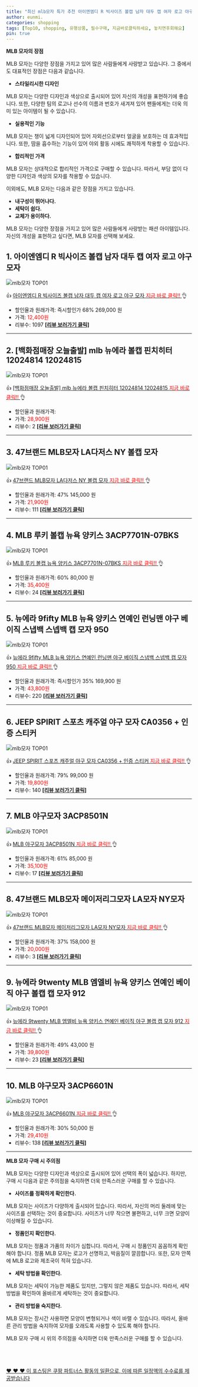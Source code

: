 ```yaml
---
title: "최신 mlb모자 특가 추천 아이엔엠디 R 빅사이즈 볼캡 남자 대두 캡 여자 로고 야구 모자 비교 장점"
author: eunmi.
categories: shopping
tags: [Top10, shopping, 유행상품, 필수구매, 지금바로클릭하세요, 놓치면후회해요]
pin: true
---
```

**MLB 모자의 장점**

MLB 모자는 다양한 장점을 가지고 있어 많은 사람들에게 사랑받고 있습니다. 그 중에서도 대표적인 장점은 다음과 같습니다.

* **스타일리시한 디자인**

MLB 모자는 다양한 디자인과 색상으로 출시되어 있어 자신의 개성을 표현하기에 좋습니다. 또한, 다양한 팀의 로고나 선수의 이름과 번호가 새겨져 있어 팬들에게는 더욱 의미 있는 아이템이 될 수 있습니다.

* **실용적인 기능**

MLB 모자는 챙이 넓게 디자인되어 있어 자외선으로부터 얼굴을 보호하는 데 효과적입니다. 또한, 땀을 흡수하는 기능이 있어 야외 활동 시에도 쾌적하게 착용할 수 있습니다.

* **합리적인 가격**

MLB 모자는 상대적으로 합리적인 가격으로 구매할 수 있습니다. 따라서, 부담 없이 다양한 디자인과 색상의 모자를 착용할 수 있습니다.

이외에도, MLB 모자는 다음과 같은 장점을 가지고 있습니다.

* **내구성이 뛰어나다.**
* **세탁이 쉽다.**
* **교체가 용이하다.**

MLB 모자는 다양한 장점을 가지고 있어 많은 사람들에게 사랑받는 패션 아이템입니다. 자신의 개성을 표현하고 싶다면, MLB 모자를 선택해 보세요.

   

## 1. 아이엔엠디 R 빅사이즈 볼캡 남자 대두 캡 여자 로고 야구 모자

![mlb모자 TOP01](https://thumbnail10.coupangcdn.com/thumbnails/remote/230x230ex/image/vendor_inventory/8e6e/30fa40875d936df3b39bbaf06bd8044ef3353615a1da6bf59500a80e1c07.jpg)


👍 [아이엔엠디 R 빅사이즈 볼캡 남자 대두 캡 여자 로고 야구 모자 <font color=red> 지금 바로 클릭!! </font> ](https://link.coupang.com/re/AFFSDP?lptag=AF3617701&subid=GithubCoopas&pageKey=7548868682&traceid=V0-153&itemId=19861432610&vendorItemId=86962380437) 👌 


- 할인율과 원래가격: 즉시할인가 68%  269,000   원
- 가격: <span style='color:red'>12,400원</span>
- 리뷰수: 1097  [**[리뷰 보러가기 클릭]**](https://link.coupang.com/re/AFFSDP?lptag=AF3617701&subid=GithubCoopas&pageKey=7548868682&traceid=V0-153&itemId=19861432610&vendorItemId=86962380437)

---


   

## 2. [백화점매장 오늘출발] mlb 뉴에라 볼캡 핀치히터 12024814 12024815

![mlb모자 TOP01](https://thumbnail6.coupangcdn.com/thumbnails/remote/230x230ex/image/vendor_inventory/82ad/631440f6dcc38bf344141f849a79a1bea233697e6b830866e9ebe88e9b3f.jpg)


👍 [[백화점매장 오늘출발] mlb 뉴에라 볼캡 핀치히터 12024814 12024815 <font color=red> 지금 바로 클릭!! </font> ](https://link.coupang.com/re/AFFSDP?lptag=AF3617701&subid=GithubCoopas&pageKey=7350130278&traceid=V0-153&itemId=18912228885&vendorItemId=86039592157) 👌 


- 할인율과 원래가격: 
- 가격: <span style='color:red'>28,900원</span>
- 리뷰수: 2  [**[리뷰 보러가기 클릭]**](https://link.coupang.com/re/AFFSDP?lptag=AF3617701&subid=GithubCoopas&pageKey=7350130278&traceid=V0-153&itemId=18912228885&vendorItemId=86039592157)

---


   

## 3. 47브랜드 MLB모자 LA다저스 NY 볼캡 모자

![mlb모자 TOP01](https://thumbnail8.coupangcdn.com/thumbnails/remote/230x230ex/image/vendor_inventory/fddb/20fd2460528cadc7e249f41179270f9ecdc8b41bae8a30c3c741be999169.jpg)


👍 [47브랜드 MLB모자 LA다저스 NY 볼캡 모자 <font color=red> 지금 바로 클릭!! </font> ](https://link.coupang.com/re/AFFSDP?lptag=AF3617701&subid=GithubCoopas&pageKey=7405204807&traceid=V0-153&itemId=19175285127&vendorItemId=86293326282) 👌 


- 할인율과 원래가격: 47%  145,000   원
- 가격: <span style='color:red'>21,900원</span>
- 리뷰수: 111  [**[리뷰 보러가기 클릭]**](https://link.coupang.com/re/AFFSDP?lptag=AF3617701&subid=GithubCoopas&pageKey=7405204807&traceid=V0-153&itemId=19175285127&vendorItemId=86293326282)

---


   

## 4. MLB 루키 볼캡 뉴욕 양키스 3ACP7701N-07BKS

![mlb모자 TOP01](https://thumbnail10.coupangcdn.com/thumbnails/remote/230x230ex/image/vendor_inventory/a8b7/2797184b5bd427f7b637956634d3789167814d756cea368eed5ad162e37c.jpg)


👍 [MLB 루키 볼캡 뉴욕 양키스 3ACP7701N-07BKS <font color=red> 지금 바로 클릭!! </font> ](https://link.coupang.com/re/AFFSDP?lptag=AF3617701&subid=GithubCoopas&pageKey=6475165724&traceid=V0-153&itemId=14150126303&vendorItemId=71183017543) 👌 


- 할인율과 원래가격: 60%  80,000   원
- 가격: <span style='color:red'>35,400원</span>
- 리뷰수: 24  [**[리뷰 보러가기 클릭]**](https://link.coupang.com/re/AFFSDP?lptag=AF3617701&subid=GithubCoopas&pageKey=6475165724&traceid=V0-153&itemId=14150126303&vendorItemId=71183017543)

---


   

## 5. 뉴에라 9fifty MLB 뉴욕 양키스 연예인 런닝맨 야구 베이직 스냅백 스넵백 캡 모자 950

![mlb모자 TOP01](https://thumbnail7.coupangcdn.com/thumbnails/remote/230x230ex/image/vendor_inventory/bd38/9c66df9c97476a06616d740d1a4d9664badaa4520627c67b2f5d563adf9b.jpg)


👍 [뉴에라 9fifty MLB 뉴욕 양키스 연예인 런닝맨 야구 베이직 스냅백 스넵백 캡 모자 950 <font color=red> 지금 바로 클릭!! </font> ](https://link.coupang.com/re/AFFSDP?lptag=AF3617701&subid=GithubCoopas&pageKey=5417268540&traceid=V0-153&itemId=8169474803&vendorItemId=75457642512) 👌 


- 할인율과 원래가격: 즉시할인가 35%  169,900   원
- 가격: <span style='color:red'>43,800원</span>
- 리뷰수: 220  [**[리뷰 보러가기 클릭]**](https://link.coupang.com/re/AFFSDP?lptag=AF3617701&subid=GithubCoopas&pageKey=5417268540&traceid=V0-153&itemId=8169474803&vendorItemId=75457642512)

---


   

## 6. JEEP SPIRIT 스포츠 캐주얼 야구 모자 CA0356 + 인증 스티커

![mlb모자 TOP01](https://thumbnail10.coupangcdn.com/thumbnails/remote/230x230ex/image/vendor_inventory/9090/28c29b1ba589ff7ad4c230afe29c97057da387f1c82106eda94ba55f0dd0.jpg)


👍 [JEEP SPIRIT 스포츠 캐주얼 야구 모자 CA0356 + 인증 스티커 <font color=red> 지금 바로 클릭!! </font> ](https://link.coupang.com/re/AFFSDP?lptag=AF3617701&subid=GithubCoopas&pageKey=7276969801&traceid=V0-153&itemId=18571001556&vendorItemId=85114170892) 👌 


- 할인율과 원래가격: 79%  99,000   원
- 가격: <span style='color:red'>19,800원</span>
- 리뷰수: 140  [**[리뷰 보러가기 클릭]**](https://link.coupang.com/re/AFFSDP?lptag=AF3617701&subid=GithubCoopas&pageKey=7276969801&traceid=V0-153&itemId=18571001556&vendorItemId=85114170892)

---


   

## 7. MLB 야구모자 3ACP8501N

![mlb모자 TOP01](https://thumbnail7.coupangcdn.com/thumbnails/remote/230x230ex/image/vendor_inventory/1c82/9c3b7a4d2d28118201e8759e77dc604fe2b3b620b9468449880904a9b45f.JPG)


👍 [MLB 야구모자 3ACP8501N <font color=red> 지금 바로 클릭!! </font> ](https://link.coupang.com/re/AFFSDP?lptag=AF3617701&subid=GithubCoopas&pageKey=7350747786&traceid=V0-153&itemId=18915042681&vendorItemId=86042297110) 👌 


- 할인율과 원래가격: 61%  85,000   원
- 가격: <span style='color:red'>35,100원</span>
- 리뷰수: 17  [**[리뷰 보러가기 클릭]**](https://link.coupang.com/re/AFFSDP?lptag=AF3617701&subid=GithubCoopas&pageKey=7350747786&traceid=V0-153&itemId=18915042681&vendorItemId=86042297110)

---


   

## 8. 47브랜드 MLB모자 메이저리그모자 LA모자 NY모자

![mlb모자 TOP01](https://thumbnail6.coupangcdn.com/thumbnails/remote/230x230ex/image/vendor_inventory/02a4/c8b92556ac0f48b7d0447a26f7f0d7c1122f46fbc01d1ce69a0dea9f8c1f.png)


👍 [47브랜드 MLB모자 메이저리그모자 LA모자 NY모자 <font color=red> 지금 바로 클릭!! </font> ](https://link.coupang.com/re/AFFSDP?lptag=AF3617701&subid=GithubCoopas&pageKey=5613658364&traceid=V0-153&itemId=9077865247&vendorItemId=76364137112) 👌 


- 할인율과 원래가격: 37%  158,000   원
- 가격: <span style='color:red'>20,000원</span>
- 리뷰수: 3  [**[리뷰 보러가기 클릭]**](https://link.coupang.com/re/AFFSDP?lptag=AF3617701&subid=GithubCoopas&pageKey=5613658364&traceid=V0-153&itemId=9077865247&vendorItemId=76364137112)

---


   

## 9. 뉴에라 9twenty MLB 엠엘비 뉴욕 양키스 연예인 베이직 야구 볼캡 캡 모자 912

![mlb모자 TOP01](https://thumbnail8.coupangcdn.com/thumbnails/remote/230x230ex/image/vendor_inventory/5b1a/75d58d41ad99dd3bf5d3a1f04b09b704d3d74349366ba96b6b599576b6d4.jpeg)


👍 [뉴에라 9twenty MLB 엠엘비 뉴욕 양키스 연예인 베이직 야구 볼캡 캡 모자 912 <font color=red> 지금 바로 클릭!! </font> ](https://link.coupang.com/re/AFFSDP?lptag=AF3617701&subid=GithubCoopas&pageKey=4882278248&traceid=V0-153&itemId=6358214811&vendorItemId=73653491434) 👌 


- 할인율과 원래가격: 49%  43,000   원
- 가격: <span style='color:red'>39,800원</span>
- 리뷰수: 23  [**[리뷰 보러가기 클릭]**](https://link.coupang.com/re/AFFSDP?lptag=AF3617701&subid=GithubCoopas&pageKey=4882278248&traceid=V0-153&itemId=6358214811&vendorItemId=73653491434)

---


   

## 10. MLB 야구모자 3ACP6601N

![mlb모자 TOP01](https://thumbnail9.coupangcdn.com/thumbnails/remote/230x230ex/image/vendor_inventory/ed3d/4b42a69a967f5492bab74ff676c4209b82439704f0b9494e646c319efe01.JPG)


👍 [MLB 야구모자 3ACP6601N <font color=red> 지금 바로 클릭!! </font> ](https://link.coupang.com/re/AFFSDP?lptag=AF3617701&subid=GithubCoopas&pageKey=7350747637&traceid=V0-153&itemId=18915042172&vendorItemId=86042296254) 👌 


- 할인율과 원래가격: 30%  50,000   원
- 가격: <span style='color:red'>29,410원</span>
- 리뷰수: 138  [**[리뷰 보러가기 클릭]**](https://link.coupang.com/re/AFFSDP?lptag=AF3617701&subid=GithubCoopas&pageKey=7350747637&traceid=V0-153&itemId=18915042172&vendorItemId=86042296254)

---
**MLB 모자 구매 시 주의점**

MLB 모자는 다양한 디자인과 색상으로 출시되어 있어 선택의 폭이 넓습니다. 하지만, 구매 시 다음과 같은 주의점을 숙지하면 더욱 만족스러운 구매를 할 수 있습니다.

* **사이즈를 정확하게 확인한다.**

MLB 모자는 사이즈가 다양하게 출시되어 있습니다. 따라서, 자신의 머리 둘레에 맞는 사이즈를 선택하는 것이 중요합니다. 사이즈가 너무 작으면 불편하고, 너무 크면 모양이 이상해질 수 있습니다.

* **정품인지 확인한다.**

MLB 모자는 정품과 가품의 차이가 심합니다. 따라서, 구매 시 정품인지 꼼꼼하게 확인해야 합니다. 정품 MLB 모자는 로고가 선명하고, 박음질이 깔끔합니다. 또한, 모자 안쪽에 MLB 로고와 제조국이 적혀 있습니다.

* **세탁 방법을 확인한다.**

MLB 모자는 세탁이 가능한 제품도 있지만, 그렇지 않은 제품도 있습니다. 따라서, 세탁 방법을 확인하여 올바르게 세탁하는 것이 중요합니다.

* **관리 방법을 숙지한다.**

MLB 모자는 장시간 사용하면 모양이 변형되거나 색이 바랠 수 있습니다. 따라서, 올바른 관리 방법을 숙지하여 모자를 오래도록 사용할 수 있도록 해야 합니다.

MLB 모자 구매 시 위의 주의점을 숙지하면 더욱 만족스러운 구매를 할 수 있습니다.<br><br><br><br><br> [ ❤ ❤ ❤ 이 포스팅은 쿠팡 파트너스 활동의 일환으로, 이에 따른 일정액의 수수료를 제공받습니다](https://link.coupang.com/a/bcEFyh)